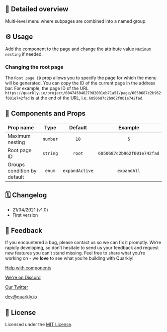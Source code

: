 ## 📖 Detailed overview

Multi-level menu where subpages are combined into a named group.

## ⚙️ Usage

Add the component to the page and change the attribute value `Maximum nesting` if needed.

### Changing the root page

The `Root page ID` prop allows you to specify the page for which the menu will be generated. You can copy the ID of the current page in the address bar. For example, the page ID of the URL `https://quarkly.io/project/60474504627982001eb71a51/page/6050687c2b962f001e742fad` is at the end of the URL, i.e. `6050687c2b962f001e742fad`.

## 🧩 Components and Props

| Prop name                   |   Type   |    Default     |          Example           |
| :-------------------------- | :------: | :------------: | :------------------------: |
| Maximum nesting             | `number` |      `10`      |            `5`             |
| Root page ID                | `string` |     `root`     | `6050687c2b962f001e742fad` |
| Groups condition by default |  `enum`  | `expandActive` |        `expandAll`         |

## 🗓 Changelog

-   21/04/2021 (v1.0)
-   First version

## 📮 Feedback

If you encountered a bug, please contact us so we can fix it promptly. We’re rapidly developing, so don’t hesitate to send us your feedback and request new features you can’t stand missing. Feel free to share what you’re working on - we **love** to see what you’re building with Quarkly!

[Help with components](https://community.quarkly.io/c/requests/11)

[We're on Discord](https://discord.gg/SuF9vCMJGW)

[Our Twitter](https://twitter.com/quarklyapp)

[dev@quarkly.io](mailto:dev@quarkly.io)

## 📝 License

Licensed under the [MIT License](https://raw.githubusercontent.com/quarkly/community-kit/master/LICENSE).
